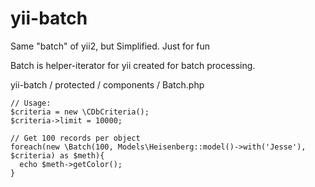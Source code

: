 yii-batch
=========

Same "batch" of yii2, but Simplified. Just for fun

Batch is helper-iterator for yii created for batch processing.

yii-batch / protected / components / Batch.php
 
```         
// Usage:
$criteria = new \CDbCriteria();
$criteria->limit = 10000;

// Get 100 records per object
foreach(new \Batch(100, Models\Heisenberg::model()->with('Jesse'), $criteria) as $meth){
  echo $meth->getColor();
}
```
